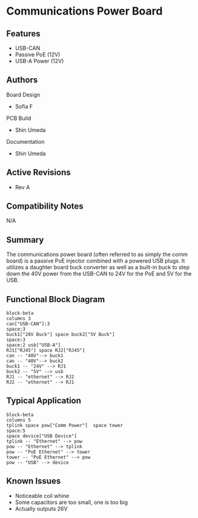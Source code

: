 # Communications Power Board

## Features

- USB-CAN
- Passive PoE (12V)
- USB-A Power (12V)

## Authors

Board Design

- Sofia F

PCB Build

- Shin Umeda

Documentation

- Shin Umeda

## Active Revisions

- Rev A

## Compatibility Notes

N/A

## Summary

The communications power board (often referred to as simply the comm board) is
a passive PoE injector combined with a powered USB plugs. It utilizes a daughter
board buck converter as well as a built-in buck to step down the 40V power from
the USB-CAN to 24V for the PoE and 5V for the USB.

## Functional Block Diagram

```mermaid
block-beta
columns 3
can["USB-CAN"]:3
space:3
buck1["20V Buck"] space buck2["5V Buck"]
space:3
space:2 usb["USB-A"]
RJ1["RJ45"] space RJ2["RJ45"]
can -- "40V"--> buck1
can -- "40V"--> buck2
buck1 -- "24V" --> RJ1
buck2 -- "5V" --> usb
RJ1 -- "ethernet" --> RJ2
RJ2 -- "ethernet" --> RJ1
```

## Typical Application

```mermaid
block-beta
columns 5
tplink space pow["Comm Power"]  space tower
space:5
space device["USB Device"]
tplink -- "Ethernet" --> pow
pow -- "Ethernet" --> tplink
pow -- "PoE Ethernet" --> tower
tower -- "PoE Ethernet" --> pow
pow -- "USB" --> device
```

## Known Issues

- Noticeable coil whine
- Some capacitors are too small, one is too big
- Actually outputs 26V
